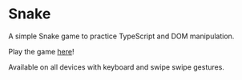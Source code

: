 # Snake
A simple Snake game to practice TypeScript and DOM manipulation.

Play the game [here](https://edumorales.dev/snake)!

Available on all devices with keyboard and swipe swipe gestures.
